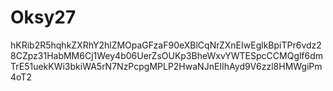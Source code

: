 # Oksy27
hKRib2R5hqhkZXRhY2hlZMOpaGFzaF90eXBlCqNrZXnEIwEglkBpiTPr6vdz28CZpz31HabMM6Cj1Wey4b06UerZsOUKp3BheWxvYWTESpcCCMQglf6dmTrE51uekKWi3bkiWA5rN7NzPcpgMPLP2HwaNJnEIIhAyd9V6zzl8HMWgiPm4oT2
